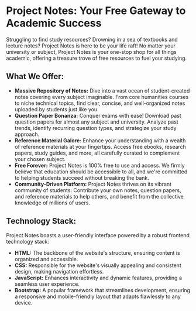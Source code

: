 
<h1>Project Notes: Your Free Gateway to Academic Success</h1>
<p>Struggling to find study resources? Drowning in a sea of textbooks and lecture notes? Project Notes is here to be your life raft! No matter your university or subject, Project Notes is your one-stop shop for all things academic, offering a treasure trove of free resources to fuel your studying.</p>

<h2>What We Offer:</h2>
        <ul>
            <li>
                <strong>Massive Repository of Notes:</strong> Dive into a vast ocean of student-created notes covering every subject imaginable. From core humanities courses to niche technical topics, find clear, concise, and well-organized notes uploaded by students just like you.
            </li>
            <li>
                <strong>Question Paper Bonanza:</strong> Conquer exams with ease! Download past question papers for almost any subject and university. Analyze past trends, identify recurring question types, and strategize your study approach.
            </li>
            <li>
                <strong>Reference Material Galore:</strong> Enhance your understanding with a wealth of reference materials at your fingertips. Access free ebooks, research papers, study guides, and more, all carefully curated to complement your chosen subject.
            </li>
            <li>
                <strong>Free Forever:</strong> Project Notes is 100% free to use and access. We firmly believe that education should be accessible to all, and we're committed to helping students succeed without breaking the bank.
            </li>
            <li>
                <strong>Community-Driven Platform:</strong> Project Notes thrives on its vibrant community of students. Contribute your own notes, question papers, and reference materials to help others, and benefit from the collective knowledge of millions of users.
            </li>
        </ul>
  


<h2>Technology Stack:</h2>
        <p>Project Notes boasts a user-friendly interface powered by a robust frontend technology stack:</p>
        <ul>
            <li>
                <strong>HTML:</strong> The backbone of the website's structure, ensuring content is organized and accessible.
            </li>
            <li>
                <strong>CSS:</strong> Responsible for the website's visually appealing and consistent design, making navigation effortless.
            </li>
            <li>
                <strong>JavaScript:</strong> Enhances interactivity and dynamic features, providing a seamless user experience.
            </li>
            <li>
                <strong>Bootstrap:</strong> A popular framework that streamlines development, ensuring a responsive and mobile-friendly layout that adapts flawlessly to any device.
            </li>
        </ul>



  

